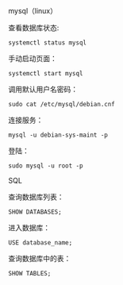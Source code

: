 mysql（linux）
  
查看数据库状态:  
  
    systemctl status mysql  


手动启动页面：

    systemctl start mysql  


调用默认用户名密码：

    sudo cat /etc/mysql/debian.cnf  
  

连接服务：

    mysql -u debian-sys-maint -p  
    
登陆：

    sudo mysql -u root -p  

    

SQL


查询数据库列表：

    SHOW DATABASES;


进入数据库：

    USE database_name;  


查询数据库中的表：

    SHOW TABLES;
